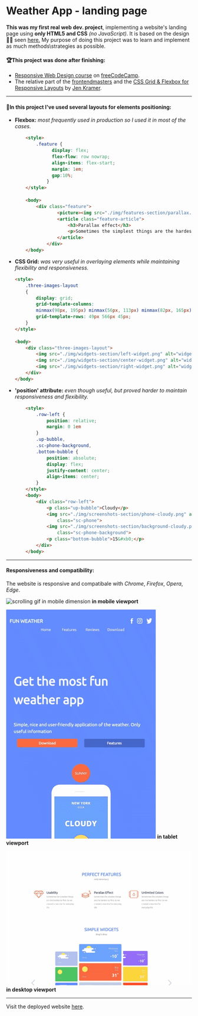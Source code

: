 # Weather App - landing page

**This was my first real web dev. project**, implementing a website's landing page using **only HTML5 and CSS** *(no JavaScript)*. 
It is based on the design👨‍🎨 seen [here.](https://github.com/AsserElfeki/Weather-App/blob/master/src/weatherapp_landing_page.psd) 
My purpose of doing this project was to learn and implement as much methods\strategies as possible.

#### 🏆This project was done after finishing:
- [Responsive Web Design course](https://www.freecodecamp.org/certification/Asser-ELfeki/responsive-web-design) on [freeCodeCamp](https://www.freecodecamp.org/).
- The relative part of the [frontendmasters](https://frontendmasters.com/bootcamp/) and the [CSS Grid & Flexbox for Responsive Layouts](https://frontendmasters.com/courses/css-grid-flexbox-v2/) by [Jen Kramer](https://frontendmasters.com/teachers/jen-kramer/).

****

#### 📔In this project I've used several layouts for elements positioning:
- **Flexbox:** *most frequently used in production so I used it in most of the cases.*
    ```html
        <style>
            .feature {
                  display: flex;
                  flex-flow: row nowrap;
                  align-items: flex-start;
                  margin: 1em;
                  gap:10%;
                }
        </style>
        
        <body>
            <div class="feature">
                    <picture><img src="./img/features-section/parallax.png" alt="logo for parallelism " class="feature-img"></picture>
                    <article class="feature-article">
                        <h3>Parallax effect</h3>
                        <p>Sometimes the simplest things are the hardest to find. So we created a new line for everyday life</p>
                    </article>
                </div>
        </body>
    ```  
    
- **CSS Grid:** *was very useful in overlaying elements while maintaining flexibility and responsiveness.*

    ```html
    <style>
        .three-images-layout 
        {
            display: grid;
            grid-template-columns:
            minmax(98px, 195px) minmax(56px, 113px) minmax(82px, 165px) minmax(50px, 100px) minmax(107px, 215px);
            grid-template-rows: 49px 566px 45px;
        }
    </style>
    
    <body>
        <div class="three-images-layout">
            <img src="./img/widgets-section/left-widget.png" alt="widgets screenshot" class="left-img">
            <img src="./img/widgets-section/center-widget.png" alt="widgets screenshot" class="center-img">
            <img src="./img/widgets-section/right-widget.png" alt="widgets screenshot" class="right-img">
        </div>
    </body>
    ```
    
- **'position' attribute:** *even though useful, but proved harder to maintain responsiveness and flexibility.*
    ```html
        <style>
            .row-left {
                position: relative;
                margin: 0 1em
            }
            .up-bubble,
            .sc-phone-background,
            .bottom-bubble {
                position: absolute;
                display: flex;
                justify-content: center;
                align-items: center;
            }
        </style>
        <body>
            <div class="row-left">
                <p class="up-bubble">Cloudy</p>
                <img src="./img/screenshots-section/phone-cloudy.png" alt="phone image with the ap open showing cloudy weather conditions" 
                    class="sc-phone">
                <img src="./img/screenshots-section/background-cloudy.png" alt="cloudy"
                    class="sc-phone-background">
                <p class="bottom-bubble">15&#xb0;</p>
            </div>
        </body>
    ```
    
****

#### Responsiveness and compatibility:
The website is responsive and compatibale with *Chrome*, *Firefox*, *Opera*, *Edge*.

![scrolling gif in mobile dimension](./assets/scroll-mob.gif)
**in mobile viewport**

![scrolling gif in tablet dimension](./assets/scroll-tab.gif)
**in tablet viewport**

![scrolling gif in mobile dimension](./assets/scroll-dt.gif)
**in desktop viewport**

****

Visit the deployed website [here](https://asserelfeki.github.io/Weather-App/).
